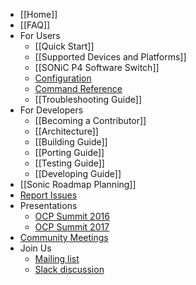 * [[Home]]
* [[FAQ]]
* For Users
  * [[Quick Start]]
  * [[Supported Devices and Platforms]]
  * [[SONiC P4 Software Switch]]
  * [Configuration](https://github.com/Azure/sonic-swss/blob/master/doc/Configuration.md)
  * [Command Reference](https://github.com/Azure/sonic-utilities/blob/master/doc/Command-Reference.md)
  * [[Troubleshooting Guide]]
* For Developers
  * [[Becoming a Contributor]]
  * [[Architecture]]
  * [[Building Guide]]
  * [[Porting Guide]]
  * [[Testing Guide]]
  * [[Developing Guide]]
* [[Sonic Roadmap Planning]]
* [Report Issues](https://github.com/Azure/SONiC/issues)
* Presentations
  * [OCP Summit 2016](files/talks/SAI-SONiC-OCP-Summit-Mar16-shared.pdf)
  * [OCP Summit 2017](https://www.youtube.com/watch?v=DvFTCpwnUQ4&feature=youtu.be)
* [Community Meetings](https://github.com/Azure/SONiC/wiki/Community-Meetings)
* Join Us
  * [Mailing list](https://groups.google.com/forum/#!forum/sonicproject)
  * [Slack discussion](https://groups.google.com/forum/#!forum/sonicproject)
